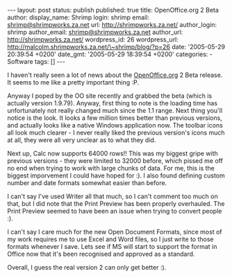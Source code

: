 --- layout: post status: publish published: true title: OpenOffice.org 2
Beta author: display\_name: Shrimp login: shrimp email:
shrimp@shrimpworks.za.net url: http://shrimpworks.za.net/ author\_login:
shrimp author\_email: shrimp@shrimpworks.za.net author\_url:
http://shrimpworks.za.net/ wordpress\_id: 26 wordpress\_url:
http://malcolm.shrimpworks.za.net/\~shrimp/blog/?p=26 date: '2005-05-29
20:39:54 +0200' date\_gmt: '2005-05-29 18:39:54 +0200' categories: -
Software tags: \[\] ---

I haven't really seen a lot of news about the
[OpenOffice.org](http://OpenOffice.org) 2 Beta release. It seems to me
like a pretty important thing :P.

Anyway I poped by the OO site recently and grabbed the beta (which is
actually version 1.9.79). Anyway, first thing to note is the loading
time has unfortunately not really changed much since the 1.1 range. Next
thing you'll notice is the look. It looks a few million times better
than previous versions, and actually looks like a native Windows
application now. The toolbar icons all look much clearer - I never
really liked the previous version's icons much at all, they were all
very unclear as to what they did.

Next up, Calc now supports 64000 rows!! This was my biggest gripe with
previous versions - they were limited to 32000 before, which pissed me
off no end when trying to work with large chunks of data. For me, this
is the biggest imporvement I could have hoped for :). I also found
defining custom number and date formats somewhat easier than before.

I can't say I've used Writer all that much, so I can't comment too much
on that, but I did note that the Print Preview has been properly
overhauled. The Print Preview seemed to have been an issue when trying
to convert people :).

I can't say I care much for the new Open Document Formats, since most of
my work requires me to use Excel and Word files, so I just write to
those formats whenever I save. Lets see if MS will start to support the
format in Office now that it's been recognised and approved as a
standard.

Overall, I guess the real version 2 can only get better :).
